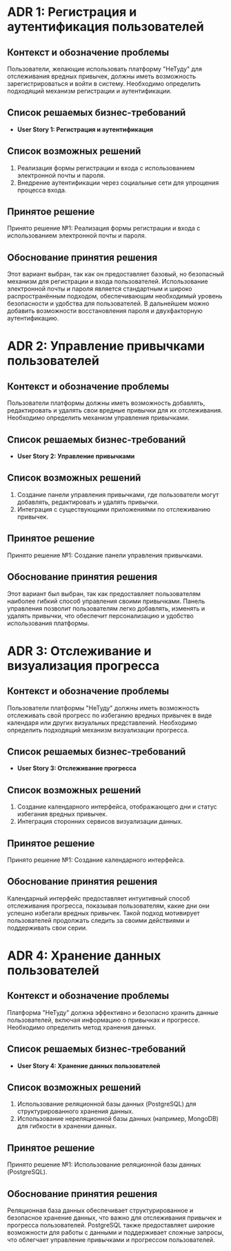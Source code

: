 
# ADR 1: Регистрация и аутентификация пользователей

## Контекст и обозначение проблемы
Пользователи, желающие использовать платформу "НеТуду" для отслеживания вредных привычек, должны иметь возможность зарегистрироваться и войти в систему. Необходимо определить подходящий механизм регистрации и аутентификации.

## Список решаемых бизнес-требований
-   **User Story 1: Регистрация и аутентификация**

## Список возможных решений
1.  Реализация формы регистрации и входа с использованием электронной почты и пароля.
2.  Внедрение аутентификации через социальные сети для упрощения процесса входа.

## Принятое решение
Принято решение №1: Реализация формы регистрации и входа с использованием электронной почты и пароля.

## Обоснование принятия решения
Этот вариант выбран, так как он предоставляет базовый, но безопасный механизм для регистрации и входа пользователей. Использование электронной почты и пароля является стандартным и широко распространённым подходом, обеспечивающим необходимый уровень безопасности и удобства для пользователей. В дальнейшем можно добавить возможности восстановления пароля и двухфакторную аутентификацию.

# ADR 2: Управление привычками пользователей

## Контекст и обозначение проблемы
Пользователи платформы должны иметь возможность добавлять, редактировать и удалять свои вредные привычки для их отслеживания. Необходимо определить механизм управления привычками.

## Список решаемых бизнес-требований
-   **User Story 2: Управление привычками**

## Список возможных решений
1.  Создание панели управления привычками, где пользователи могут добавлять, редактировать и удалять привычки.
2.  Интеграция с существующими приложениями по отслеживанию привычек.

## Принятое решение
Принято решение №1: Создание панели управления привычками.

## Обоснование принятия решения
Этот вариант был выбран, так как предоставляет пользователям наиболее гибкий способ управления своими привычками. Панель управления позволит пользователям легко добавлять, изменять и удалять привычки, что обеспечит персонализацию и удобство использования платформы.

# ADR 3: Отслеживание и визуализация прогресса

## Контекст и обозначение проблемы
Пользователи платформы "НеТуду" должны иметь возможность отслеживать свой прогресс по избеганию вредных привычек в виде календаря или других визуальных представлений. Необходимо определить подходящий механизм визуализации прогресса.

## Список решаемых бизнес-требований
-   **User Story 3: Отслеживание прогресса**

## Список возможных решений
1.  Создание календарного интерфейса, отображающего дни и статус избегания вредных привычек.
2.  Интеграция сторонних сервисов визуализации данных.

## Принятое решение
Принято решение №1: Создание календарного интерфейса.

## Обоснование принятия решения
Календарный интерфейс предоставляет интуитивный способ отслеживания прогресса, показывая пользователям, какие дни они успешно избегали вредных привычек. Такой подход мотивирует пользователей продолжать следить за своими действиями и поддерживать свои серии.

# ADR 4: Хранение данных пользователей

## Контекст и обозначение проблемы
Платформа "НеТуду" должна эффективно и безопасно хранить данные пользователей, включая информацию о привычках и прогрессе. Необходимо определить метод хранения данных.

## Список решаемых бизнес-требований
-   **User Story 4: Хранение данных пользователей**

## Список возможных решений
1.  Использование реляционной базы данных (PostgreSQL) для структурированного хранения данных.
2.  Использование нереляционной базы данных (например, MongoDB) для гибкости в хранении данных.

## Принятое решение
Принято решение №1: Использование реляционной базы данных (PostgreSQL).

## Обоснование принятия решения
Реляционная база данных обеспечивает структурированное и безопасное хранение данных, что важно для отслеживания привычек и прогресса пользователей. PostgreSQL также предоставляет широкие возможности для работы с данными и поддерживает сложные запросы, что облегчает управление привычками и прогрессом пользователей.